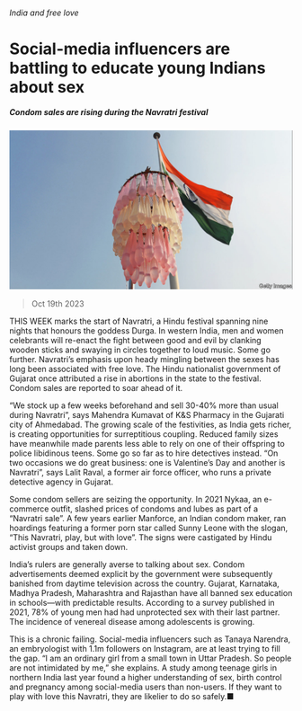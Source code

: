 ###### India and free love

# Social-media influencers are battling to educate young Indians about sex 

##### Condom sales are rising during the Navratri festival 

![image](images/20231021_ASP007.jpg) 

> Oct 19th 2023 

THIS WEEK marks the start of Navratri, a Hindu festival spanning nine nights that honours the goddess Durga. In western India, men and women celebrants will re-enact the fight between good and evil by clanking wooden sticks and swaying in circles together to loud music. Some go further. Navratri’s emphasis upon heady mingling between the sexes has long been associated with free love. The Hindu nationalist government of Gujarat once attributed a rise in abortions in the state to the festival. Condom sales are reported to soar ahead of it.

“We stock up a few weeks beforehand and sell 30-40% more than usual during Navratri”, says Mahendra Kumavat of K&amp;S Pharmacy in the Gujarati city of Ahmedabad. The growing scale of the festivities, as India gets richer, is creating opportunities for surreptitious coupling. Reduced family sizes have meanwhile made parents less able to rely on one of their offspring to police libidinous teens. Some go so far as to hire detectives instead. “On two occasions we do great business: one is Valentine’s Day and another is Navratri”, says Lalit Raval, a former air force officer, who runs a private detective agency in Gujarat.

Some condom sellers are seizing the opportunity. In 2021 Nykaa, an e-commerce outfit, slashed prices of condoms and lubes as part of a “Navratri sale”. A few years earlier Manforce, an Indian condom maker, ran hoardings featuring a former porn star called Sunny Leone with the slogan, “This Navratri, play, but with love”. The signs were castigated by Hindu activist groups and taken down.

India’s rulers are generally averse to talking about sex. Condom advertisements deemed explicit by the government were subsequently banished from daytime television across the country. Gujarat, Karnataka, Madhya Pradesh, Maharashtra and Rajasthan have all banned sex education in schools—with predictable results. According to a survey published in 2021, 78% of young men had had unprotected sex with their last partner. The incidence of venereal disease among adolescents is growing.

This is a chronic failing. Social-media influencers such as Tanaya Narendra, an embryologist with 1.1m followers on Instagram, are at least trying to fill the gap. “I am an ordinary girl from a small town in Uttar Pradesh. So people are not intimidated by me,” she explains. A study among teenage girls in northern India last year found a higher understanding of sex, birth control and pregnancy among social-media users than non-users. If they want to play with love this Navratri, they are likelier to do so safely.■











